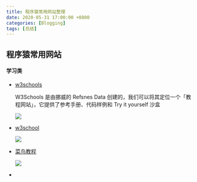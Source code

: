 ```yaml
---
title: 程序猿常用网站整理
date: 2020-05-31 17:00:00 +0800
categories: [Blogging]
tags: [总结]
---
```

##  程序猿常用网站



#### 学习类



- [w3schools](https://www.w3schools.com/default.asp)

  W3Schools 是由挪威的 Refsnes Data 创建的，我们可以将其定位一个「教程网站」，它提供了参考手册、代码样例和 Try it yourself 沙盒

  ![](https://i.loli.net/2020/05/31/GrwoVElbdfP1B47.png)

- [w3school](https://www.w3school.com.cn/index.html)

  ![](https://i.loli.net/2020/05/31/Q61rHUb9oP5B7GK.png)



- [菜鸟教程](https://www.runoob.com/sql/sql-tutorial.html)

  ![](https://i.loli.net/2020/05/31/BLlOqdoVrRxfvZh.png)



-
